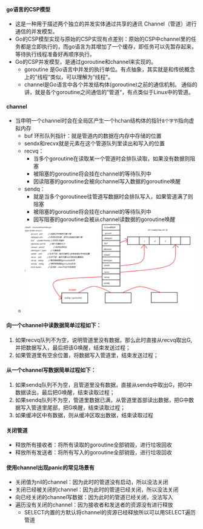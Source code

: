 #### go语言的CSP模型

+ 这是一种用于描述两个独立的并发实体通过共享的通讯 Channel（管道）进行通信的并发模型。
+ Go的CSP模型实现与原始的CSP实现有点差别：原始的CSP中channel里的任务都是立即执行的，而go语言为其增加了一个缓存，即任务可以先暂存起来，等待执行线程准备好再顺序执行。
+ Go的CSP并发模型，是通过goroutine和channel来实现的。
  + goroutine 是Go语言中并发的执行单位。有点抽象，其实就是和传统概念上的”线程“类似，可以理解为”线程“。
  + channel是Go语言中各个并发结构体(goroutine)之前的通信机制。 通俗的讲，就是各个goroutine之间通信的”管道“，有点类似于Linux中的管道。

#### channel

+ 当申明一个channel时会在全局区产生一个hchan结构体的指针`8个字节`指向虚拟内存
  + buf 环形队列指针：就是管道内的数据在内存中存储的位置
  + sendx和recvx就是元素在这个管道队列里读出和写入的位置
  + recvq：
    + 当多个goroutine在读取某一个管道时会排队读取，如果没有数据则阻塞
    + 被阻塞的goroutine将会挂在channel的等待队列中
    + 因读阻塞的goroutine会被向channel写入数据的goroutine唤醒
  + sendq：
    + 就是当多个goroutinee往管道写数据时会排队写入，如果管道满了则阻塞
    + 被阻塞的goroutine将会挂在channel的等待队列中
    + 因写阻塞的goroutine会被从channel读数据的goroutine唤醒
  + ![01chan数据结构](./img\01chan数据结构.png)

#### 向一个channel中读数据简单过程如下：

1. 如果recvq队列不为空，说明管道里没有数据，那么此时直接从recvq取出G,并把数据写入，最后把该G唤醒，结束发送过程；
2. 如果管道里有空余位置，将数据写入管道里，结束发送过程；

#### 从一个channel写数据简单过程如下：

1.  如果sendq队列不为空，且管道里没有数据，直接从sendq中取出G，把G中数据读出，最后把G唤醒，结束读取过程；
2. 如果sendq队列不为空，管道里数据已满，从管道里首部读出数据，把G中数据写入管道里尾部，把G唤醒，结束读取过程；
3. 如果缓冲区中有数据，则从缓冲区取出数据，结束读取过程

#### 关闭管道

+ 释放所有接收者：将所有读取的goroutine全部销毁，进行垃圾回收
+ 释放所有发送者：将所有写入的goroutine全部销毁，进行垃圾回收

#### 使用channel出现panic的常见场景有

+ 关闭值为nil的channel：因为此时的管道没有启动，所以没法关闭
+ 关闭已经被关闭的channel：因为此时的管道已经关闭，所以没法关闭
+ 向已经关闭的channel写数据：因为此时的管道已经关闭，没法写入
+ 遍历没有关闭的channel：因为接收者和发送者的资源没有进行释放
  + SELECT内置的方默认将channel的资源已经释放所以可以用SELECT遍历管道
